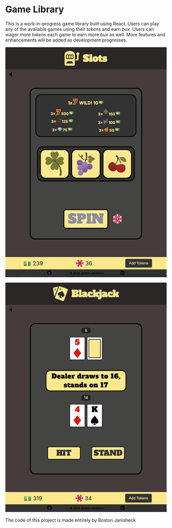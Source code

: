 # Game Library

This is a work-in-progress game library built using React. Users can play any of the available games using their _tokens_ and earn _bux_. Users can wager more _tokens_ each game to earn more _bux_ as well. More features and enhancements will be added as development progresses.

![Slots Screenshot](frontend/src/shared/assets/images/slots-screenshot.png)

![Blackjack Screenshot](frontend/src/shared/assets/images/blackjack-screenshot.png)

The code of this project is made entirely by Boston Janisheck
